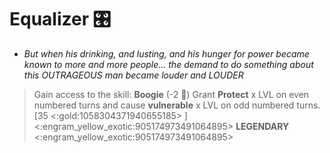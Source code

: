 # **Equalizer** 🎛️ 
- *But when his drinking, and lusting, and his hunger for power became known to more and more people... the demand to do something about this OUTRAGEOUS man became louder and LOUDER*

> Gain access to the skill: **Boogie** (-2 🔷) Grant __Protect__ x LVL on even numbered turns and cause __vulnerable__ x LVL on odd numbered turns. [35 <:gold:1058304371940655185> ]
<:engram_yellow_exotic:905174973491064895> __LEGENDARY__ <:engram_yellow_exotic:905174973491064895>
